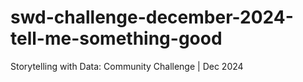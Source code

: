 # swd-challenge-december-2024-tell-me-something-good
Storytelling with Data: Community Challenge | Dec 2024
